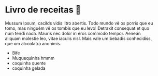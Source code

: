 # Livro de receitas :ox:



Mussum Ipsum, cacilds vidis litro abertis. Todo mundo vê os porris que eu tomo, mas ninguém vê os tombis que eu levo! Detraxit consequat et quo num tendi nada. Mauris nec dolor in eros commodo tempor. Aenean aliquam molestie leo, vitae iaculis nisl. Mais vale um bebadis conhecidiss, que um alcoolatra anonimis.

- Bife
- Muquequinha hmmm 
- coquinha quente
- coquinha gelada